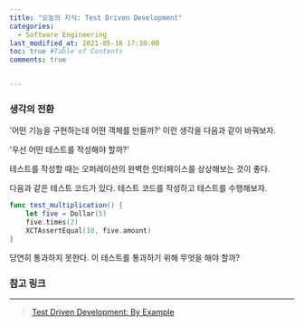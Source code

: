 ```yaml
---
title: "오늘의 지식: Test Driven Development"
categories: 
  - Software Engineering
last_modified_at: 2021-05-16 17:30:00
toc: true #Table of Contents
comments: true


---
```


### 생각의 전환

'어떤 기능을 구현하는데 어떤 객체를 만들까?' 이런 생각을 다음과 같이 바꿔보자.

'우선 어떤 테스트를 작성해야 할까?'

테스트를 작성할 때는 오퍼레이션의 완벽한 인터페이스를 상상해보는 것이 좋다.

다음과 같은 테스트 코드가 있다. 테스트 코드를 작성하고 테스트를 수행해보자.

```swift
func test_multiplication() {
    let five = Dollar(5)
    five.times(2)
    XCTAssertEqual(10, five.amount)
}
```

당연히 통과하지 못한다. 이 테스트를 통과하기 위해 무엇을 해야 할까?

### 참고 링크

---

> [Test Driven Development: By Example](https://www.amazon.com/Test-Driven-Development-Kent-Beck/dp/0321146530)